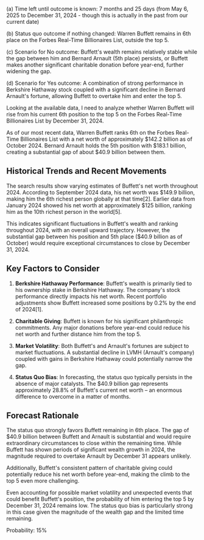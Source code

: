 (a) Time left until outcome is known: 7 months and 25 days (from May 6, 2025 to December 31, 2024 - though this is actually in the past from our current date)

(b) Status quo outcome if nothing changed: Warren Buffett remains in 6th place on the Forbes Real-Time Billionaires List, outside the top 5.

(c) Scenario for No outcome: Buffett's wealth remains relatively stable while the gap between him and Bernard Arnault (5th place) persists, or Buffett makes another significant charitable donation before year-end, further widening the gap.

(d) Scenario for Yes outcome: A combination of strong performance in Berkshire Hathaway stock coupled with a significant decline in Bernard Arnault's fortune, allowing Buffett to overtake him and enter the top 5.

Looking at the available data, I need to analyze whether Warren Buffett will rise from his current 6th position to the top 5 on the Forbes Real-Time Billionaires List by December 31, 2024.

As of our most recent data, Warren Buffett ranks 6th on the Forbes Real-Time Billionaires List with a net worth of approximately $142.2 billion as of October 2024. Bernard Arnault holds the 5th position with $183.1 billion, creating a substantial gap of about $40.9 billion between them.

## Historical Trends and Recent Movements

The search results show varying estimates of Buffett's net worth throughout 2024. According to September 2024 data, his net worth was $149.9 billion, making him the 6th richest person globally at that time[2]. Earlier data from January 2024 showed his net worth at approximately $125 billion, ranking him as the 10th richest person in the world[5].

This indicates significant fluctuations in Buffett's wealth and ranking throughout 2024, with an overall upward trajectory. However, the substantial gap between his position and 5th place ($40.9 billion as of October) would require exceptional circumstances to close by December 31, 2024.

## Key Factors to Consider

1. **Berkshire Hathaway Performance**: Buffett's wealth is primarily tied to his ownership stake in Berkshire Hathaway. The company's stock performance directly impacts his net worth. Recent portfolio adjustments show Buffett increased some positions by 0.2% by the end of 2024[1].

2. **Charitable Giving**: Buffett is known for his significant philanthropic commitments. Any major donations before year-end could reduce his net worth and further distance him from the top 5.

3. **Market Volatility**: Both Buffett's and Arnault's fortunes are subject to market fluctuations. A substantial decline in LVMH (Arnault's company) coupled with gains in Berkshire Hathaway could potentially narrow the gap.

4. **Status Quo Bias**: In forecasting, the status quo typically persists in the absence of major catalysts. The $40.9 billion gap represents approximately 28.8% of Buffett's current net worth – an enormous difference to overcome in a matter of months.

## Forecast Rationale

The status quo strongly favors Buffett remaining in 6th place. The gap of $40.9 billion between Buffett and Arnault is substantial and would require extraordinary circumstances to close within the remaining time. While Buffett has shown periods of significant wealth growth in 2024, the magnitude required to overtake Arnault by December 31 appears unlikely.

Additionally, Buffett's consistent pattern of charitable giving could potentially reduce his net worth before year-end, making the climb to the top 5 even more challenging.

Even accounting for possible market volatility and unexpected events that could benefit Buffett's position, the probability of him entering the top 5 by December 31, 2024 remains low. The status quo bias is particularly strong in this case given the magnitude of the wealth gap and the limited time remaining.

Probability: 15%